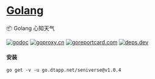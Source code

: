 <h1>
<a href="https://www.dtapp.net/">Golang</a>
</h1>

📦 Golang 心知天气

[comment]: <> (go)
[![godoc](https://pkg.go.dev/badge/go.dtapp.net/seniverse?status.svg)](https://pkg.go.dev/go.dtapp.net/seniverse)
[![goproxy.cn](https://goproxy.cn/stats/go.dtapp.net/seniverse/badges/download-count.svg)](https://goproxy.cn/stats/go.dtapp.net/seniverse)
[![goreportcard.com](https://goreportcard.com/badge/go.dtapp.net/seniverse)](https://goreportcard.com/report/go.dtapp.net/seniverse)
[![deps.dev](https://img.shields.io/badge/deps-go-red.svg)](https://deps.dev/go/go.dtapp.net%2Fseniverse)

#### 安装

```shell
go get -v -u go.dtapp.net/seniverse@v1.0.4
```
